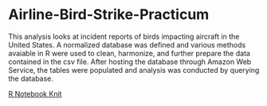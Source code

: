 # Airline-Bird-Strike-Practicum
This analysis looks at incident reports of birds impacting aircraft in the United States. A normalized database was defined and various methods avaiable in R were used to clean, 
harmonize, and further prepare the data contained in the csv file. After hosting the database through Amazon Web Service, the tables were populated and analysis was conducted by querying the 
database.

[R Notebook Knit](practicumv2.nb.pdf)
